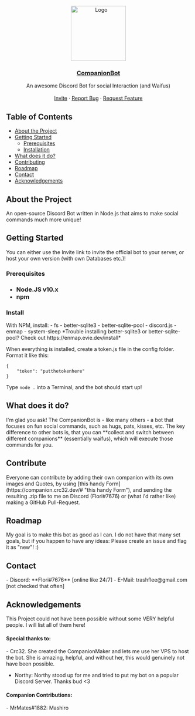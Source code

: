 <p align="center">
  <a href="https://discordapp.com/api/oauth2/authorize?client_id=656528846396588035&permissions=70634560&scope=bot">
    <img src="https://raw.githubusercontent.com/gitflee/companionbot/master/logo-1024x.jpg" alt="Logo" width="150" height="150">
  </a>
  </p>
    <h3 align="center"><u>CompanionBot</u></h3>
  <p align="center">
    An awesome Discord Bot for social Interaction (and Waifus)
    <br />
	<br>
    <a href="https://discordapp.com/api/oauth2/authorize?client_id=656528846396588035&permissions=70634560&scope=bot">Invite</a>
    ·
    <a href="https://github.com/gitflee/companionbot/issues">Report Bug</a>
    ·
    <a href="https://github.com/gitflee/companionbot/issues">Request Feature</a>
  </p>
</p>

<h2>Table of Contents</h2>

* [About the Project](#about-the-project)
* [Getting Started](#getting-started)
  * [Prerequisites](#prerequisites)
  * [Installation](#installation)
* [What does it do?](#usage)
* [Contributing](#contributing)
* [Roadmap](#roadmap)
* [Contact](#contact)
* [Acknowledgements](#acknowledgements)



<h2>About the Project</h2>
An open-source Discord Bot written in Node.js that aims to make social commands much more unique!

<h2>Getting Started</h2>
You can either use the Invite link to invite the official bot to your server, or host your own version (with own Databases etc.)!

<h3>Prerequisites<h3>
	
- Node.JS v10.x
- npm

<h3>Install</h3>
With NPM, install:
	- fs
	- better-sqlite3
	- better-sqlite-pool
	- discord.js
	- enmap
	- system-sleep
*Trouble installing better-sqlite3 or better-sqlite-pool? Check out https://enmap.evie.dev/install*

When everything is installed, create a token.js file in the config folder.
Format it like this:


    {
    	"token": "putthetokenhere"
    }

Type `node .` into a Terminal, and the bot should start up!
<h2>What does it do?</h2>
I'm glad you ask!
The CompanionBot is - like many others - a bot that focuses on fun social commands, such as hugs, pats, kisses, etc.
The key difference to other bots is, that you can **collect and switch between different companions** (essentially waifus), which will execute those commands for you. 
<h2>Contribute</h2>
Everyone can contribute by adding their own companion with its own images and Quotes, by using [this handy Form](https://companion.crc32.dev/# "this handy Form"), and sending the resulting .zip file to me on Discord (Flori#7676) or (what i'd rather like) making a GitHub Pull-Request.
<h2>Roadmap</h2>
My goal is to make this bot as good as I can. I do not have that many set goals, but if you happen to have any ideas: Please create an issue and flag it as "new"! :)

<h2>Contact</h2>
- Discord: **Flori#7676** [online like 24/7]
- E-Mail: trashflee@gmail.com [not checked that often]

<h2>Acknowledgements</h2>
This Project could not have been possible without some VERY helpful people. I will list all of them here!
<h4>Special thanks to:</h4>
- Crc32. She created the CompanionMaker and lets me use her VPS to host the bot. She is amazing, helpful, and without her, this would genuinely not have been possible.

- Northy: Northy stood up for me and tried to put my bot on a popular Discord Server. Thanks bud <3

<h4>Companion Contributions:</h4>
- MrMates#1882: Mashiro
